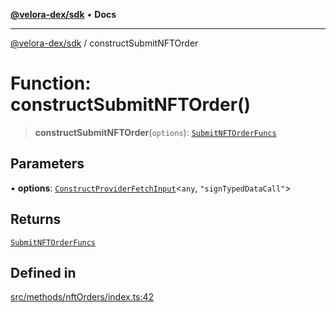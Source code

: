 [**@velora-dex/sdk**](../README.md) • **Docs**

***

[@velora-dex/sdk](../globals.md) / constructSubmitNFTOrder

# Function: constructSubmitNFTOrder()

> **constructSubmitNFTOrder**(`options`): [`SubmitNFTOrderFuncs`](../type-aliases/SubmitNFTOrderFuncs.md)

## Parameters

• **options**: [`ConstructProviderFetchInput`](../interfaces/ConstructProviderFetchInput.md)\<`any`, `"signTypedDataCall"`\>

## Returns

[`SubmitNFTOrderFuncs`](../type-aliases/SubmitNFTOrderFuncs.md)

## Defined in

[src/methods/nftOrders/index.ts:42](https://github.com/VeloraDEX/sdk/blob/master/src/methods/nftOrders/index.ts#L42)
